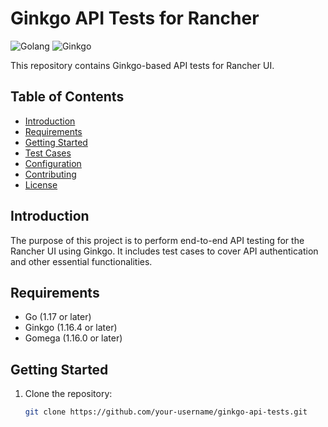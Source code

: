 # Ginkgo API Tests for Rancher

![Golang](https://img.shields.io/badge/Golang-1.17-blue.svg)
![Ginkgo](https://img.shields.io/badge/Ginkgo-1.16.4-9cf.svg)

This repository contains Ginkgo-based API tests for Rancher UI.

## Table of Contents

- [Introduction](#introduction)
- [Requirements](#requirements)
- [Getting Started](#getting-started)
- [Test Cases](#test-cases)
- [Configuration](#configuration)
- [Contributing](#contributing)
- [License](#license)

## Introduction

The purpose of this project is to perform end-to-end API testing for the Rancher UI using Ginkgo. It includes test cases to cover API authentication and other essential functionalities.

## Requirements

- Go (1.17 or later)
- Ginkgo (1.16.4 or later)
- Gomega (1.16.0 or later)

## Getting Started

1. Clone the repository:
   ```bash
   git clone https://github.com/your-username/ginkgo-api-tests.git

```